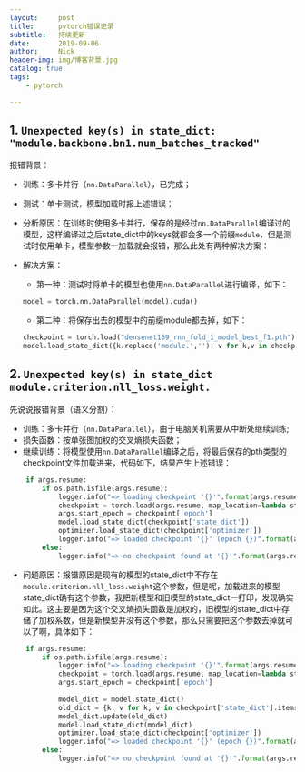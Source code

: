 ```yaml
---
layout:     post
title:      pytorch错误记录
subtitle:   持续更新
date:       2019-09-06
author:     Nick
header-img: img/博客背景.jpg
catalog: true
tags:
    - pytorch

---
```


## 1. `Unexpected key(s) in state_dict: "module.backbone.bn1.num_batches_tracked"`

报错背景：

* 训练：多卡并行（`nn.DataParallel`），已完成；
* 测试：单卡测试，模型加载时报上述错误；
* 分析原因：在训练时使用多卡并行，保存的是经过`nn.DataParallel`编译过的模型，这样编译过之后state_dict中的keys就都会多一个前缀`module`，但是测试时使用单卡，模型参数一加载就会报错，那么此处有两种解决方案：

* 解决方案：

  * 第一种：测试时将单卡的模型也使用`nn.DataParallel`进行编译，如下：

  ```python
  model = torch.nn.DataParallel(model).cuda()
  ```

  * 第二种：将保存出去的模型中的前缀module都去掉，如下：

  ```python
  checkpoint = torch.load("densenet169_rnn_fold_1_model_best_f1.pth")
  model.load_state_dict({k.replace('module.',''): v for k,v in checkpoint['state_dict'].items()})
  ```

## 2. `Unexpected key(s) in state_dict module.criterion.nll_loss.weight.`

先说说报错背景（语义分割）：

* 训练：多卡并行（`nn.DataParallel`），由于电脑关机需要从中断处继续训练;
* 损失函数：按单张图加权的交叉熵损失函数；
* 继续训练：将模型使用`nn.DataParallel`编译之后，将最后保存的pth类型的checkpoint文件加载进来，代码如下，结果产生上述错误：

```python
    if args.resume:
        if os.path.isfile(args.resume):
            logger.info("=> loading checkpoint '{}'".format(args.resume))
            checkpoint = torch.load(args.resume, map_location=lambda storage, loc: storage.cuda())
            args.start_epoch = checkpoint['epoch']
            model.load_state_dict(checkpoint['state_dict'])
            optimizer.load_state_dict(checkpoint['optimizer'])
            logger.info("=> loaded checkpoint '{}' (epoch {})".format(args.resume, checkpoint['epoch']))
        else:
            logger.info("=> no checkpoint found at '{}'".format(args.resume))

```

* 问题原因：报错原因是现有的模型的state_dict中不存在`module.criterion.nll_loss.weight`这个参数，但是呢，加载进来的模型state_dict确有这个参数，我把新模型和旧模型的state_dict一打印，发现确实如此。这主要是因为这个交叉熵损失函数是加权的，旧模型的state_dict中存储了加权系数，但是新模型并没有这个参数，那么只需要把这个参数去掉就可以了啊，具体如下：

```python
    if args.resume:
        if os.path.isfile(args.resume):
            logger.info("=> loading checkpoint '{}'".format(args.resume))
            checkpoint = torch.load(args.resume, map_location=lambda storage, loc: storage.cuda())
            args.start_epoch = checkpoint['epoch']
            
            model_dict = model.state_dict()
            old_dict = {k: v for k, v in checkpoint['state_dict'].items() if (k in model_dict)}
            model_dict.update(old_dict)
            model.load_state_dict(model_dict)
            optimizer.load_state_dict(checkpoint['optimizer'])
            logger.info("=> loaded checkpoint '{}' (epoch {})".format(args.resume, checkpoint['epoch']))
        else:
            logger.info("=> no checkpoint found at '{}'".format(args.resume))
```

